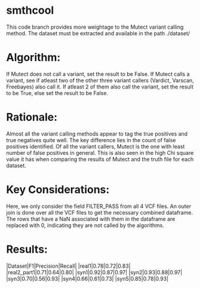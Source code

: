 # smthcool
This code branch provides more weightage to the Mutect variant calling method. The dataset must be extracted and available in the path ./dataset/

Algorithm:
=========
If Mutect does not call a variant, set the result to be False.
If Mutect calls a variant, see if atleast two of the other three variant callers (Vardict, Varscan, Freebayes) also call it. If atleast 2 of them also call the variant, set the result to be True, else set the result to be False.

Rationale:
=========
Almost all the variant calling methods appear to tag the true positives and true negatives quite well. The key difference lies in the count of false positives identified. Of all the variant callers, Mutect is the one with least number of false positives in general. This is also seen in the high Chi square value it has when comparing the results of Mutect and the truth file for each dataset.

Key Considerations:
==================
Here, we only consider the field FILTER_PASS from all 4 VCF files. An outer join is done over all the VCF files to get the necessary combined dataframe. The rows that have a NaN associated with them in the dataframe are replaced with 0, indicating they are not called by the algorithms.

Results:
========

|Dataset|F1|Precision|Recall|
|real1|0.78|0.72|0.83|
|real2_part1|0.71|0.64|0.80|
|syn1|0.92|0.87|0.97|
|syn2|0.93|0.88|0.97|
|syn3|0.70|0.56|0.93|
|syn4|0.66|0.61|0.73|
|syn5|0.85|0.78|0.93|


